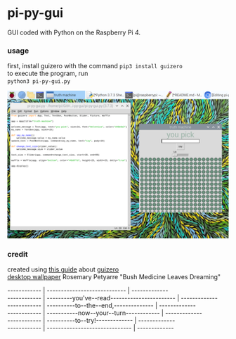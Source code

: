 # pi-py-gui
GUI coded with Python on the Raspberry Pi 4.

### usage
first, install guizero with the command `pip3 install guizero`  
to execute the program, run  
`python3 pi-py-gui.py`

![pi-py-gui-demo-scrnsht](/pi-py-gui.jpg)


### credit
created using [this guide](https://projects.raspberrypi.org/en/projects/getting-started-with-guis) about [guizero](https://lawsie.github.io/guizero/)  
[desktop wallpaper](https://creativenative.com.au/products/rosemary-petyarre-bush-medicine-leaves-dreaming) Rosemary Petyarre "Bush Medicine Leaves Dreaming"

------------ | ---------------------------- | -------------  
------------ | ---------you've--read----------------------- | -------------  
------------ | ----------to--the--end,-------------- | -------------  
------------ | -----------now--your--turn------------ | -------------  
------------ | ----------to--try!------------- | -------------  
------------ | ------------------------------ | -------------  

